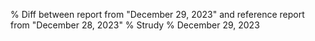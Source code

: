 % Diff between report from "December 29, 2023" and reference report from "December 28, 2023"
% Strudy
% December 29, 2023


